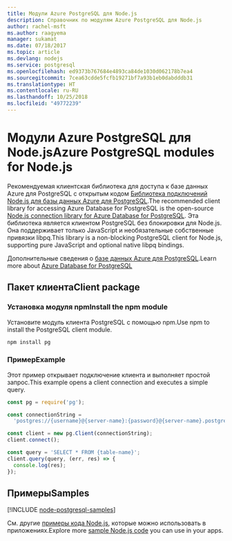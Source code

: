 ```yaml
---
title: Модули Azure PostgreSQL для Node.js
description: Справочник по модулям Azure PostgreSQL для Node.js
author: rachel-msft
ms.author: raagyema
manager: sukamat
ms.date: 07/18/2017
ms.topic: article
ms.devlang: nodejs
ms.service: postgresql
ms.openlocfilehash: ed9373b767684e4893ca84de1030d062178b7ea4
ms.sourcegitcommit: 7cea63cdde5fcfb19271bf7a93b1eb0dabdddb31
ms.translationtype: HT
ms.contentlocale: ru-RU
ms.lasthandoff: 10/25/2018
ms.locfileid: "49772239"
---
```

# <a name="azure-postgresql-modules-for-nodejs"></a><span data-ttu-id="c63ac-103">Модули Azure PostgreSQL для Node.js</span><span class="sxs-lookup"><span data-stu-id="c63ac-103">Azure PostgreSQL modules for Node.js</span></span>

<span data-ttu-id="c63ac-104">Рекомендуемая клиентская библиотека для доступа к базе данных Azure для PostgreSQL с открытым кодом [Библиотека подключений Node.js для базы данных Azure для PostgreSQL](https://www.npmjs.com/package/pg).</span><span class="sxs-lookup"><span data-stu-id="c63ac-104">The recommended client library for accessing Azure Database for PostgreSQL is the open-source [Node.js connection library for Azure Database for PostgreSQL](https://www.npmjs.com/package/pg).</span></span> <span data-ttu-id="c63ac-105">Эта библиотека является клиентом PostgreSQL без блокировки для Node.js. Она поддерживает только JavaScript и необязательные собственные привязки libpq.</span><span class="sxs-lookup"><span data-stu-id="c63ac-105">This library is a non-blocking PostgreSQL client for Node.js, supporting pure JavaScript and optional native libpq bindings.</span></span>

<span data-ttu-id="c63ac-106">Дополнительные сведения о [базе данных Azure для PostgreSQL](https://docs.microsoft.com/azure/postgresql/).</span><span class="sxs-lookup"><span data-stu-id="c63ac-106">Learn more about [Azure Database for PostgreSQL](https://docs.microsoft.com/azure/postgresql/)</span></span>

## <a name="client-package"></a><span data-ttu-id="c63ac-107">Пакет клиента</span><span class="sxs-lookup"><span data-stu-id="c63ac-107">Client package</span></span>

### <a name="install-the-npm-module"></a><span data-ttu-id="c63ac-108">Установка модуля npm</span><span class="sxs-lookup"><span data-stu-id="c63ac-108">Install the npm module</span></span>

<span data-ttu-id="c63ac-109">Установите модуль клиента PostgreSQL с помощью npm.</span><span class="sxs-lookup"><span data-stu-id="c63ac-109">Use npm to install the PostgreSQL client module.</span></span>

```bash
npm install pg
```   

### <a name="example"></a><span data-ttu-id="c63ac-110">Пример</span><span class="sxs-lookup"><span data-stu-id="c63ac-110">Example</span></span>

<span data-ttu-id="c63ac-111">Этот пример открывает подключение клиента и выполняет простой запрос.</span><span class="sxs-lookup"><span data-stu-id="c63ac-111">This example opens a client connection and executes a simple query.</span></span>

```javascript
const pg = require('pg');

const connectionString =
  'postgres://{username}@{server-name}:{password}@{server-name}.postgres.database.azure.com:5432/{database-name}?ssl=true';

const client = new pg.Client(connectionString);
client.connect();

const query = 'SELECT * FROM {table-name}';
client.query(query, (err, res) => {
  console.log(res);
});
```

## <a name="samples"></a><span data-ttu-id="c63ac-112">Примеры</span><span class="sxs-lookup"><span data-stu-id="c63ac-112">Samples</span></span>

[!INCLUDE [node-postgresql-samples](../docs-ref-conceptual/includes/postgresql-samples.md)]

<span data-ttu-id="c63ac-113">См. другие [примеры кода Node.js](https://azure.microsoft.com/resources/samples/?platform=nodejs), которые можно использовать в приложениях.</span><span class="sxs-lookup"><span data-stu-id="c63ac-113">Explore more [sample Node.js code](https://azure.microsoft.com/resources/samples/?platform=nodejs) you can use in your apps.</span></span>
